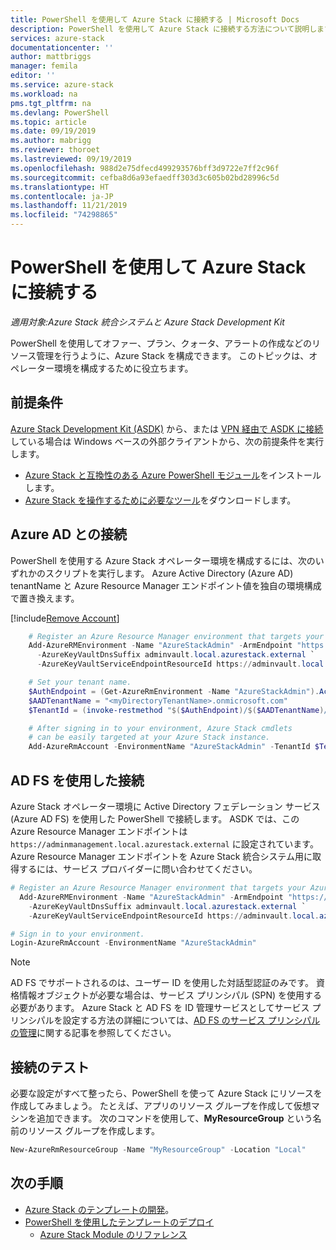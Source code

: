 ```yaml
---
title: PowerShell を使用して Azure Stack に接続する | Microsoft Docs
description: PowerShell を使用して Azure Stack に接続する方法について説明します。
services: azure-stack
documentationcenter: ''
author: mattbriggs
manager: femila
editor: ''
ms.service: azure-stack
ms.workload: na
pms.tgt_pltfrm: na
ms.devlang: PowerShell
ms.topic: article
ms.date: 09/19/2019
ms.author: mabrigg
ms.reviewer: thoroet
ms.lastreviewed: 09/19/2019
ms.openlocfilehash: 988d2e75dfecd499293576bff3d9722e7ff2c96f
ms.sourcegitcommit: cefba8d6a93efaedff303d3c605b02bd28996c5d
ms.translationtype: HT
ms.contentlocale: ja-JP
ms.lasthandoff: 11/21/2019
ms.locfileid: "74298865"
---
```

# <a name="connect-to-azure-stack-with-powershell"></a>PowerShell を使用して Azure Stack に接続する

*適用対象:Azure Stack 統合システムと Azure Stack Development Kit*

PowerShell を使用してオファー、プラン、クォータ、アラートの作成などのリソース管理を行うように、Azure Stack を構成できます。 このトピックは、オペレーター環境を構成するために役立ちます。

## <a name="prerequisites"></a>前提条件

[Azure Stack Development Kit (ASDK)](../asdk/asdk-connect.md#connect-with-rdp) から、または [VPN 経由で ASDK に接続](../asdk/asdk-connect.md#connect-with-vpn)している場合は Windows ベースの外部クライアントから、次の前提条件を実行します。

- [Azure Stack と互換性のある Azure PowerShell モジュール](azure-stack-powershell-install.md)をインストールします。  
- [Azure Stack を操作するために必要なツール](azure-stack-powershell-download.md)をダウンロードします。  

## <a name="connect-with-azure-ad"></a>Azure AD との接続

PowerShell を使用する Azure Stack オペレーター環境を構成するには、次のいずれかのスクリプトを実行します。 Azure Active Directory (Azure AD) tenantName と Azure Resource Manager エンドポイント値を独自の環境構成で置き換えます。

[!include[Remove Account](../../includes/remove-account.md)]

```powershell  
    # Register an Azure Resource Manager environment that targets your Azure Stack instance. Get your Azure Resource Manager endpoint value from your service provider.
    Add-AzureRMEnvironment -Name "AzureStackAdmin" -ArmEndpoint "https://adminmanagement.local.azurestack.external" `
      -AzureKeyVaultDnsSuffix adminvault.local.azurestack.external `
      -AzureKeyVaultServiceEndpointResourceId https://adminvault.local.azurestack.external

    # Set your tenant name.
    $AuthEndpoint = (Get-AzureRmEnvironment -Name "AzureStackAdmin").ActiveDirectoryAuthority.TrimEnd('/')
    $AADTenantName = "<myDirectoryTenantName>.onmicrosoft.com"
    $TenantId = (invoke-restmethod "$($AuthEndpoint)/$($AADTenantName)/.well-known/openid-configuration").issuer.TrimEnd('/').Split('/')[-1]

    # After signing in to your environment, Azure Stack cmdlets
    # can be easily targeted at your Azure Stack instance.
    Add-AzureRmAccount -EnvironmentName "AzureStackAdmin" -TenantId $TenantId
```

## <a name="connect-with-ad-fs"></a>AD FS を使用した接続

Azure Stack オペレーター環境に Active Directory フェデレーション サービス (Azure AD FS) を使用した PowerShell で接続します。 ASDK では、この Azure Resource Manager エンドポイントは `https://adminmanagement.local.azurestack.external` に設定されています。 Azure Resource Manager エンドポイントを Azure Stack 統合システム用に取得するには、サービス プロバイダーに問い合わせてください。

  ```powershell  
  # Register an Azure Resource Manager environment that targets your Azure Stack instance. Get your Azure Resource Manager endpoint value from your service provider.
    Add-AzureRMEnvironment -Name "AzureStackAdmin" -ArmEndpoint "https://adminmanagement.local.azurestack.external" `
      -AzureKeyVaultDnsSuffix adminvault.local.azurestack.external `
      -AzureKeyVaultServiceEndpointResourceId https://adminvault.local.azurestack.external

  # Sign in to your environment.
  Login-AzureRmAccount -EnvironmentName "AzureStackAdmin"
  ```

> [!Note]  
> AD FS でサポートされるのは、ユーザー ID を使用した対話型認証のみです。 資格情報オブジェクトが必要な場合は、サービス プリンシパル (SPN) を使用する必要があります。 Azure Stack と AD FS を ID 管理サービスとしてサービス プリンシパルを設定する方法の詳細については、[AD FS のサービス プリンシパルの管理](azure-stack-create-service-principals.md#manage-an-ad-fs-service-principal)に関する記事を参照してください。

## <a name="test-the-connectivity"></a>接続のテスト

必要な設定がすべて整ったら、PowerShell を使って Azure Stack にリソースを作成してみましょう。 たとえば、アプリのリソース グループを作成して仮想マシンを追加できます。 次のコマンドを使用して、**MyResourceGroup** という名前のリソース グループを作成します。

```powershell  
New-AzureRmResourceGroup -Name "MyResourceGroup" -Location "Local"
```

## <a name="next-steps"></a>次の手順

- [Azure Stack のテンプレートの開発](../user/azure-stack-develop-templates.md)。
- [PowerShell を使用したテンプレートのデプロイ](../user/azure-stack-deploy-template-powershell.md)
  - [Azure Stack Module のリファレンス](https://docs.microsoft.com/powershell/azure/azure-stack/overview)
